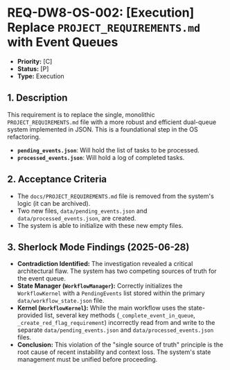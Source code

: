 # REQ-DW8-OS-002: [Execution] Replace `PROJECT_REQUIREMENTS.md` with Event Queues

- **Priority:** [C]
- **Status:** [P]
- **Type:** Execution

## 1. Description

This requirement is to replace the single, monolithic `PROJECT_REQUIREMENTS.md` file with a more robust and efficient dual-queue system implemented in JSON. This is a foundational step in the OS refactoring.

- **`pending_events.json`**: Will hold the list of tasks to be processed.
- **`processed_events.json`**: Will hold a log of completed tasks.

## 2. Acceptance Criteria

- The `docs/PROJECT_REQUIREMENTS.md` file is removed from the system's logic (it can be archived).
- Two new files, `data/pending_events.json` and `data/processed_events.json`, are created.
- The system is able to initialize with these new empty files.

## 3. Sherlock Mode Findings (2025-06-28)

- **Contradiction Identified:** The investigation revealed a critical architectural flaw. The system has two competing sources of truth for the event queue.
- **State Manager (`WorkflowManager`):** Correctly initializes the `WorkflowKernel` with a `PendingEvents` list stored within the primary `data/workflow_state.json` file.
- **Kernel (`WorkflowKernel`):** While the main workflow uses the state-provided list, several key methods (`_complete_event_in_queue`, `_create_red_flag_requirement`) incorrectly read from and write to the separate `data/pending_events.json` and `data/processed_events.json` files.
- **Conclusion:** This violation of the "single source of truth" principle is the root cause of recent instability and context loss. The system's state management must be unified before proceeding.
